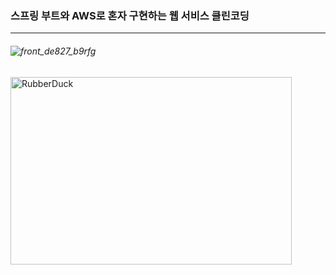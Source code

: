 ### 스프링 부트와 AWS로 혼자 구현하는 웹 서비스 클린코딩
*****
###### ![front_de827_b9rfg](https://user-images.githubusercontent.com/58936137/163902896-805d7250-84a2-4e06-a4b3-d0ad95685e13.jpg)
<img src="front_de827_b9rfg.jpg" width="450px" height="300px" title="px(픽셀) 크기 설정" alt="RubberDuck"></img><br/>
